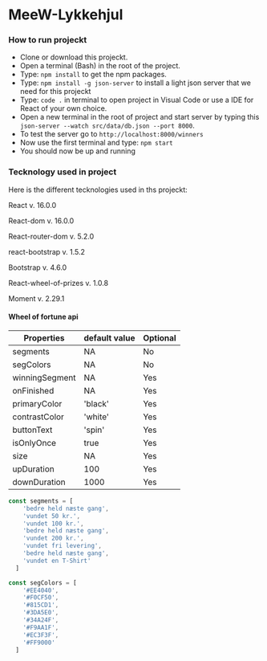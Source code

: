 # MeeW-Lykkehjul 
### How to run projeckt
- Clone or download this projeckt.
- Open a terminal (Bash) in the root of the project.
- Type: `npm install` to get the npm packages.
- Type: `npm install -g json-server` to install a light json server that we need for this projeckt
- Type: `code .` in terminal to open project in Visual Code or use a IDE for React of your own choice.
- Open a new terminal in the root of project and start server by typing this `json-server --watch src/data/db.json --port 8000`. 
- To test the server go to `http://localhost:8000/winners`
- Now use the first terminal and type: `npm start`
- You should now be up and running 
### Tecknology used in project
Here is the different tecknologies used in ths projeckt:

React v. 16.0.0

React-dom v. 16.0.0

React-router-dom v. 5.2.0

react-bootstrap v. 1.5.2

Bootstrap v. 4.6.0

React-wheel-of-prizes v. 1.0.8

Moment v. 2.29.1


#### Wheel of fortune api

|Properties|default value|Optional|
|---|---|---|
|segments 	|NA 	|No|
|segColors |	NA| 	No|
|winningSegment| 	NA| 	Yes|
|onFinished|NA|Yes|
|primaryColor| 	'black'| 	Yes|
|contrastColor|'white'| 	Yes|
|buttonText| 	'spin'| 	Yes|
|isOnlyOnce| 	true| 	Yes|
|size|NA|Yes|
|upDuration| 	100| 	Yes|
|downDuration| 	1000| 	Yes|


```javascript
const segments = [ 
    'bedre held næste gang',
    'vundet 50 kr.',
    'vundet 100 kr.',
    'bedre held næste gang',
    'vundet 200 kr.',
    'vundet fri levering',
    'bedre held næste gang',
    'vundet en T-Shirt'
  ]
```

```javascript
const segColors = [
    '#EE4040',
    '#F0CF50',
    '#815CD1',
    '#3DA5E0',
    '#34A24F',
    '#F9AA1F',
    '#EC3F3F',
    '#FF9000'
  ]
```